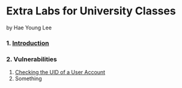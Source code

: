 # Extra Labs for University Classes
by Hae Young Lee

### 1. [Introduction](Introduction.md)
### 2. Vulnerabilities
1. [Checking the UID of a User Account](UID.md)
2. Something